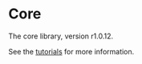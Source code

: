 # Core

The core library, version r1.0.12.

See the [tutorials](tutorials/index.md) for more information.

